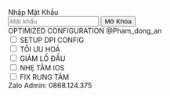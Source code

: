 <!DOCTYPE html>
<html lang="vi">
<head>
    <meta charset="UTF-8">
    <meta name="viewport" content="width=device-width, initial-scale=1.0">
    <title>Nhẹ Tâm Functions</title>
    <script src="https://cdn.tailwindcss.com"></script>
    <script>
        function checkPassword() {
            const password = document.getElementById('password').value;
            if (password === 'DongAn') {
                document.getElementById('main-menu').classList.remove('hidden');
                document.getElementById('password-form').classList.add('hidden');
            } else {
                alert('Mật khẩu không đúng!');
            }
        }
    </script>
</head>
<body class="bg-gray-900 flex items-center justify-center min-h-screen">
    <div id="password-form" class="bg-black rounded-lg shadow-lg p-4 w-11/12 sm:w-1/4">
        <div class="bg-blue-700 text-white text-center py-2 rounded-t-lg text-lg">
            Nhập Mật Khẩu
        </div>
        <div class="p-2">
            <input type="password" id="password" class="w-full p-2 rounded mb-2 text-lg" placeholder="Mật khẩu">
            <button onclick="checkPassword()" class="w-full bg-blue-700 text-white py-2 rounded text-lg">Mở Khóa</button>
        </div>
    </div>
  <div id="main-menu" class="bg-black rounded-lg shadow-lg p-4 w-11/12 sm:w-1/4 hidden">
        <div class="bg-blue-700 text-white text-center py-2 rounded-t-lg text-lg">
            OPTIMIZED CONFIGURATION  @Pham_dong_an
        </div>
        <div class="p-2">
            <div class="flex items-center mb-2">
                <input type="checkbox" class="form-checkbox h-5 w-5 text-blue-600">
                <span class="ml-2 text-white text-lg">SETUP DPI CONFIG</span>
            </div>
            <div class="flex items-center mb-2">
                <input type="checkbox" class="form-checkbox h-5 w-5 text-blue-600">
                <span class="ml-2 text-white text-lg">TỐI ƯU HOÁ </span>
            </div>
            <div class="flex items-center mb-2">
                <input type="checkbox" class="form-checkbox h-5 w-5 text-blue-600">
                <span class="ml-2 text-white text-lg">GIẢM LỐ ĐẦU</span>
            </div>
            <div class="flex items-center mb-2">
                <input type="checkbox" class="form-checkbox h-5 w-5 text-blue-600">
                <span class="ml-2 text-white text-lg">NHẸ TÂM IOS</span>
            </div>
            <div class="flex items-center mb-2">
                <input type="checkbox" class="form-checkbox h-5 w-5 text-blue-600">
                <span class="ml-2 text-white text-lg">FIX RUNG TÂM</span>
            </div>
            <div class="text-red-600 text-center mt-2 text-lg">
                Zalo Admin: 0868.124.375
            </div>
        </div>
    </div>
</body>
</html>
